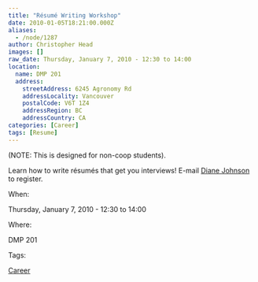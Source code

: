 ```yaml
---
title: "Résumé Writing Workshop"
date: 2010-01-05T18:21:00.000Z
aliases:
  - /node/1287
author: Christopher Head
images: []
raw_date: Thursday, January 7, 2010 - 12:30 to 14:00
location:
  name: DMP 201
  address:
    streetAddress: 6245 Agronomy Rd
    addressLocality: Vancouver
    postalCode: V6T 1Z4
    addressRegion: BC
    addressCountry: CA
categories: [Career]
tags: [Resume]
---
```


(NOTE: This is designed for non-coop students).

Learn how to write résumés that get you interviews! E-mail [Diane Johnson](/cdn-cgi/l/email-protection#e4808d858a818e8b8ca48797ca918687ca8785) to register.

When: 

Thursday, January 7, 2010 - 12:30 to 14:00

Where: 

DMP 201

Tags: 

[Career](/career)
